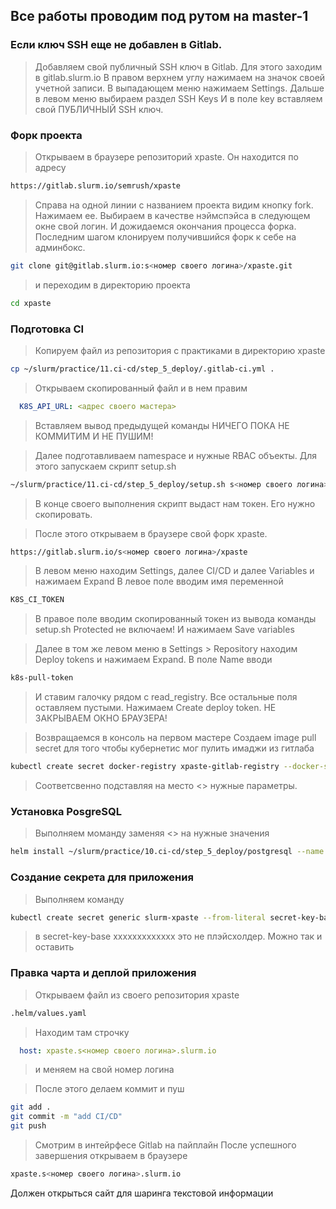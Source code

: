 ## Все работы проводим под рутом на master-1

### Если ключ SSH еще не добавлен в Gitlab.

> Добавляем свой публичный SSH ключ в Gitlab.
> Для этого заходим в gitlab.slurm.io
> В правом верхнем углу нажимаем на значок своей учетной записи.
> В выпадающем меню нажимаем Settings.
> Дальше в левом меню выбираем раздел SSH Keys
> И в поле key вставляем свой ПУБЛИЧНЫЙ SSH ключ.

### Форк проекта

> Открываем в браузере репозиторий xpaste. Он находится по адресу
```bash
https://gitlab.slurm.io/semrush/xpaste
```

> Справа на одной линии с названием проекта видим кнопку fork. Нажимаем ее.
> Выбираем в качестве нэймспэйса в следующем окне свой логин.
> И дожидаемся окончания процесса форка.
> Последним шагом клонируем получившийся форк к себе на админбокс.
```bash
git clone git@gitlab.slurm.io:s<номер своего логина>/xpaste.git
```
> и переходим в директорию проекта
```bash
cd xpaste
```

### Подготовка CI

> Копируем файл из репозитория c практиками в директорию xpaste

```bash
cp ~/slurm/practice/11.ci-cd/step_5_deploy/.gitlab-ci.yml .
```
> Открываем скопированный файл и в нем правим
```yaml
  K8S_API_URL: <адрес своего мастера>
```
> Вставляем вывод предыдущей команды
> НИЧЕГО ПОКА НЕ КОММИТИМ И НЕ ПУШИМ!

> Далее подготавливаем namespace и нужные RBAC объекты.
> Для этого запускаем скрипт setup.sh
```bash
~/slurm/practice/11.ci-cd/step_5_deploy/setup.sh s<номер своего логина>-xpaste production
```
> В конце своего выполнения скрипт выдаст нам токен.
> Его нужно скопировать.

> После этого открываем в браузере свой форк xpaste.
```bash
https://gitlab.slurm.io/s<номер своего логина>/xpaste
```
> В левом меню находим Settings, далее CI/CD и далее Variables и нажимаем Expand
> В левое поле вводим имя переменной
```bash
K8S_CI_TOKEN
```
> В правое поле вводим скопированный токен из вывода команды setup.sh
> Protected не включаем!
> И нажимаем Save variables

> Далее в том же левом меню в Settings > Repository находим Deploy tokens и нажимаем Expand.
> В поле Name вводи
```bash
k8s-pull-token
```
> И ставим галочку рядом с read_registry.
> Все остальные поля оставляем пустыми.
> Нажимаем Create deploy token.
> НЕ ЗАКРЫВАЕМ ОКНО БРАУЗЕРА!

> Возвращаемся в консоль на первом мастере
> Создаем image pull secret для того чтобы кубернетис мог пулить имаджи из гитлаба
```bash
kubectl create secret docker-registry xpaste-gitlab-registry --docker-server registry.slurm.io --docker-email 'student@slurm.io' --docker-username '<первая строчка из окна создания токена в gitlab>' --docker-password '<вторая строчка из окна создания токена в gitlab>' --namespace s<номер своего логина>-xpaste-production
```
> Соответсвенно подставляя на место <> нужные параметры.

### Установка PosgreSQL

> Выполняем моманду заменяя <> на нужные значения
```bash
helm install ~/slurm/practice/10.ci-cd/step_5_deploy/postgresql --name postgresql --namespace s<номер своего логина>-xpaste-production --tiller-namespace s<номер своего логина>-xpaste-production --atomic --timeout 120
```

### Создание секрета для приложения

> Выполняем команду
```bash
kubectl create secret generic slurm-xpaste --from-literal secret-key-base=xxxxxxxxxxxxxxxxxxxxxxxxx --from-literal db-user=postgres --from-literal db-password=postgres --namespace s<номер своего логина>-xpaste-production
```
> в secret-key-base xxxxxxxxxxxxx это не плэйсхолдер.
> Можно так и оставить

### Правка чарта и деплой приложения

> Открываем файл из своего репозитория xpaste
```bash
.helm/values.yaml
```
> Находим там строчку
```yaml
  host: xpaste.s<номер своего логина>.slurm.io
```
> и меняем на свой номер логина

> После этого делаем коммит и пуш
```bash
git add .
git commit -m "add CI/CD"
git push
```

> Смотрим в интейрфесе Gitlab на пайплайн
> После успешного завершения открываем в браузере
```bash
xpaste.s<номер своего логина>.slurm.io
```

Должен открыться сайт для шаринга текстовой информации
